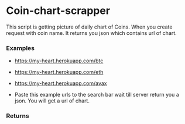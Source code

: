# Coin-chart-scrapper

<p>
This script is getting picture of daily chart of Coins.
When you create request with coin name. 
It returns you json which contains url of chart. 
</p>

<h3>Examples</h3>
<p>

* https://my-heart.herokuapp.com/btc
* https://my-heart.herokuapp.com/eth
* https://my-heart.herokuapp.com/avax

* Paste this example urls to the search bar wait till server return you a json. You will get a url of chart. 
</p>

<h3>Returns</h3>


